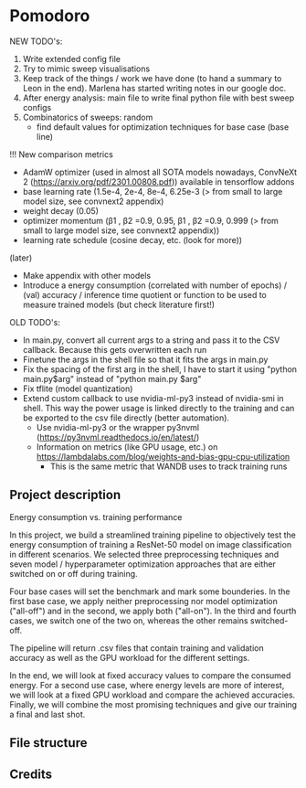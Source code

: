 # Pomodoro
NEW TODO's:
1. Write extended config file
2. Try to mimic sweep visualisations
3. Keep track of the things / work we have done (to hand a summary to Leon in the end). Marlena has started writing notes in our google doc.
4. After energy analysis: main file to write final python file with best sweep configs
5. Combinatorics of sweeps: random
    - find default values for optimization techniques for base case (base line)

      
!!! New comparison metrics
- AdamW optimizer (used in almost all SOTA models nowadays, ConvNeXt 2 (https://arxiv.org/pdf/2301.00808.pdf)) available in tensorflow addons
- base learning rate (1.5e-4, 2e-4, 8e-4, 6.25e-3 (> from small to large model size, see convnext2 appendix) 
- weight decay (0.05)
- optimizer momentum (β1 , β2 =0.9, 0.95,    β1 , β2 =0.9, 0.999 (> from small to large model size, see convnext2 appendix))
- learning rate schedule (cosine decay, etc. (look for more))

(later) 
* Make appendix with other models
* Introduce a energy consumption (correlated with number of epochs) / (val) accuracy / inference time quotient or function to be used to measure trained models (but check literature first!)

OLD TODO's: 

* In main.py, convert all current args to a string and pass it to the CSV callback. Because this gets overwritten each run
* Finetune the args in the shell file so that it fits the args in main.py
* Fix the spacing of the first arg in the shell, I have to start it using "python main.py$arg" instead of "python main.py $arg"
* Fix tflite (model quantization)
* Extend custom callback to use nvidia-ml-py3 instead of nvidia-smi in shell. This way the power usage is linked directly to the training and can be exported to the csv file directly (better automation). 
  * Use nvidia-ml-py3 or the wrapper py3nvml (https://py3nvml.readthedocs.io/en/latest/)
  * Information on metrics (like GPU usage, etc.) on https://lambdalabs.com/blog/weights-and-bias-gpu-cpu-utilization
      * This is the same metric that WANDB uses to track training runs

## Project description

Energy consumption vs. training performance

In this project, we build a streamlined training pipeline to objectively test the energy consumption of training a ResNet-50 model on image classification in different scenarios. We selected three preprocessing techniques and seven model / hyperparameter optimization approaches that are either switched on or off during training.

Four base cases will set the benchmark and mark some bounderies. In the first base case, we apply neither preprocessing nor model optimization ("all-off") and in the second, we apply both ("all-on"). In the third and fourth cases, we switch one of the two on, whereas the other remains switched-off.

The pipeline will return .csv files that contain training and validation accuracy as well as the GPU workload for the different settings.

In the end, we will look at fixed accuracy values to compare the consumed energy. For a second use case, where energy levels are more of interest, we will look at a fixed GPU workload and compare the achieved accuracies. Finally, we will combine the most promising techniques and give our training a final and last shot.

## File structure

## Credits

